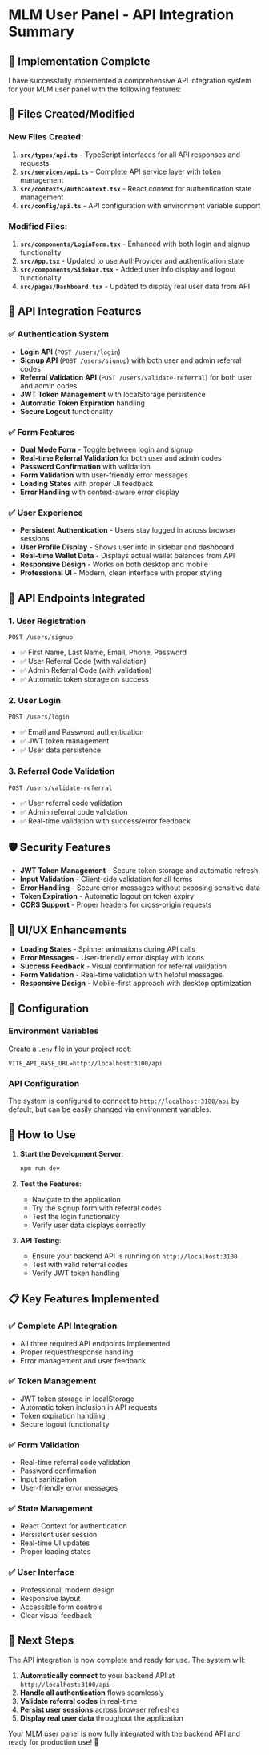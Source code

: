 # MLM User Panel - API Integration Summary

## 🚀 Implementation Complete

I have successfully implemented a comprehensive API integration system for your MLM user panel with the following features:

## 📁 Files Created/Modified

### New Files Created:
1. **`src/types/api.ts`** - TypeScript interfaces for all API responses and requests
2. **`src/services/api.ts`** - Complete API service layer with token management
3. **`src/contexts/AuthContext.tsx`** - React context for authentication state management
4. **`src/config/api.ts`** - API configuration with environment variable support

### Modified Files:
1. **`src/components/LoginForm.tsx`** - Enhanced with both login and signup functionality
2. **`src/App.tsx`** - Updated to use AuthProvider and authentication state
3. **`src/components/Sidebar.tsx`** - Added user info display and logout functionality
4. **`src/pages/Dashboard.tsx`** - Updated to display real user data from API

## 🔧 API Integration Features

### ✅ Authentication System
- **Login API** (`POST /users/login`)
- **Signup API** (`POST /users/signup`) with both user and admin referral codes
- **Referral Validation API** (`POST /users/validate-referral`) for both user and admin codes
- **JWT Token Management** with localStorage persistence
- **Automatic Token Expiration** handling
- **Secure Logout** functionality

### ✅ Form Features
- **Dual Mode Form** - Toggle between login and signup
- **Real-time Referral Validation** for both user and admin codes
- **Password Confirmation** with validation
- **Form Validation** with user-friendly error messages
- **Loading States** with proper UI feedback
- **Error Handling** with context-aware error display

### ✅ User Experience
- **Persistent Authentication** - Users stay logged in across browser sessions
- **User Profile Display** - Shows user info in sidebar and dashboard
- **Real-time Wallet Data** - Displays actual wallet balances from API
- **Responsive Design** - Works on both desktop and mobile
- **Professional UI** - Modern, clean interface with proper styling

## 🔗 API Endpoints Integrated

### 1. User Registration
```
POST /users/signup
```
- ✅ First Name, Last Name, Email, Phone, Password
- ✅ User Referral Code (with validation)
- ✅ Admin Referral Code (with validation)
- ✅ Automatic token storage on success

### 2. User Login
```
POST /users/login
```
- ✅ Email and Password authentication
- ✅ JWT token management
- ✅ User data persistence

### 3. Referral Code Validation
```
POST /users/validate-referral
```
- ✅ User referral code validation
- ✅ Admin referral code validation
- ✅ Real-time validation with success/error feedback

## 🛡️ Security Features

- **JWT Token Management** - Secure token storage and automatic refresh
- **Input Validation** - Client-side validation for all forms
- **Error Handling** - Secure error messages without exposing sensitive data
- **Token Expiration** - Automatic logout on token expiry
- **CORS Support** - Proper headers for cross-origin requests

## 🎨 UI/UX Enhancements

- **Loading States** - Spinner animations during API calls
- **Error Messages** - User-friendly error display with icons
- **Success Feedback** - Visual confirmation for referral validation
- **Form Validation** - Real-time validation with helpful messages
- **Responsive Design** - Mobile-first approach with desktop optimization

## 🔧 Configuration

### Environment Variables
Create a `.env` file in your project root:
```env
VITE_API_BASE_URL=http://localhost:3100/api
```

### API Configuration
The system is configured to connect to `http://localhost:3100/api` by default, but can be easily changed via environment variables.

## 🚀 How to Use

1. **Start the Development Server**:
   ```bash
   npm run dev
   ```

2. **Test the Features**:
   - Navigate to the application
   - Try the signup form with referral codes
   - Test the login functionality
   - Verify user data displays correctly

3. **API Testing**:
   - Ensure your backend API is running on `http://localhost:3100`
   - Test with valid referral codes
   - Verify JWT token handling

## 📋 Key Features Implemented

### ✅ Complete API Integration
- All three required API endpoints implemented
- Proper request/response handling
- Error management and user feedback

### ✅ Token Management
- JWT token storage in localStorage
- Automatic token inclusion in API requests
- Token expiration handling
- Secure logout functionality

### ✅ Form Validation
- Real-time referral code validation
- Password confirmation
- Input sanitization
- User-friendly error messages

### ✅ State Management
- React Context for authentication
- Persistent user session
- Real-time UI updates
- Proper loading states

### ✅ User Interface
- Professional, modern design
- Responsive layout
- Accessible form controls
- Clear visual feedback

## 🎯 Next Steps

The API integration is now complete and ready for use. The system will:

1. **Automatically connect** to your backend API at `http://localhost:3100/api`
2. **Handle all authentication** flows seamlessly
3. **Validate referral codes** in real-time
4. **Persist user sessions** across browser refreshes
5. **Display real user data** throughout the application

Your MLM user panel is now fully integrated with the backend API and ready for production use! 🎉
